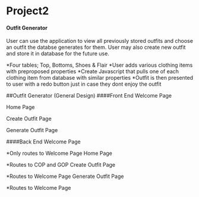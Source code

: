 # Project2

#### Outfit Generator
User can use the application to view all previously stored outfits and choose an outfit the databse generates for them. User may also create new outfit and store it in database for the future use. 

*Four tables; Top, Bottoms, Shoes & Flair
*User adds various clothing items with preproposed properties 
*Create Javascript that pulls one of each clothing item from database with similar properties
*Outfit is then presented to user with a redo button just in case they dont enjoy the outfit

##Outfit Generator (General Design)
####Front End 
Welcome Page

Home Page

Create Outfit Page

Generate Outfit Page

####Back End 
Welcome Page 

*Only routes to Welcome Page
Home Page 

*Routes to COP and GOP 
Create Outfit Page

*Routes to Welcome Page
Generate Outfit Page

*Routes to Welcome Page 
